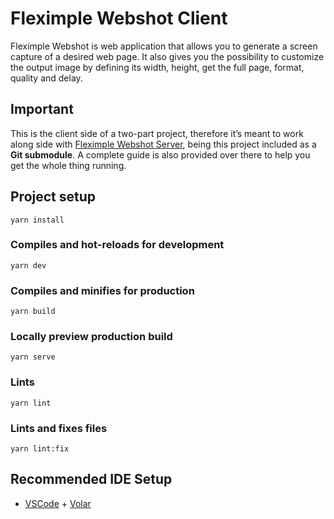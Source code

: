 # Fleximple Webshot Client

Fleximple Webshot is web application that allows you to generate a screen capture of a desired web page. It also gives you the possibility to customize the output image by defining its width, height, get the full page, format, quality and delay.

## Important

This is the client side of a two-part project, therefore it’s meant to work along side with [Fleximple Webshot Server](https://github.com/rodrigodagostino/fleximple-webshot-server), being this project included as a **Git submodule**. A complete guide is also provided over there to help you get the whole thing running.

## Project setup

```
yarn install
```

### Compiles and hot-reloads for development

```
yarn dev
```

### Compiles and minifies for production

```
yarn build
```

### Locally preview production build

```
yarn serve
```

### Lints

```
yarn lint
```

### Lints and fixes files

```
yarn lint:fix
```

## Recommended IDE Setup

- [VSCode](https://code.visualstudio.com/) + [Volar](https://marketplace.visualstudio.com/items?itemName=johnsoncodehk.volar)
